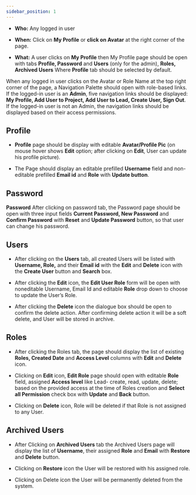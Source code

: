 ```yaml
---
sidebar_position: 1
---
```


- **Who:** Any logged in user

- **When:** Click on **My Profile** or **click on Avatar** at the right corner of the page.

- **What:** A user clicks on **My Profile** then My Profile page should be open with tabs **Profile, Password** and **Users** (only for the admin), **Roles, Archived Users** Where **Profile** tab should be selected by default. 

When any logged in user clicks on the Avatar or Role Name at the top right corner of the page, a Navigation Palette should open with role-based links. If the logged-in user is an **Admin**, five navigation links should be displayed: **My Profile, Add User to Project, Add User to Lead, Create User, Sign Out**. If the logged-in user is not an Admin, the navigation links should be displayed based on their access permissions.


## Profile

- **Profile** page should be display with editable **Avatar/Profile Pic** (on mouse hover shows **Edit** option; after clicking on **Edit**, User can update his profile picture). 

- The Page should display an editable prefilled **Username** field and non-editable prefilled **Email id** and **Role** with **Update button**. 

## Password 

**Password** After clicking on password tab, the Password page should be open with three input fields **Current Password, New Password** and **Confirm Password** with **Reset** and **Update Password** button, so that user can change his password. 

## Users 

- After clicking on the **Users** tab, all created Users will be listed with **Username, Role,** and their **Email id** with the **Edit** and **Delete** icon with the **Create User** button and **Search** box. 

- After clicking the **Edit** icon, the **Edit User Role** form will be open with noneditable Username, Email Id and editable **Role** drop down to choose to update the User’s Role. 

- After clicking the **Delete** icon the dialogue box should be open to confirm the delete action. After confirming delete action it will be a soft delete, and User will be stored in archive. 

## Roles

- After clicking the Roles tab, the page should display the list of existing **Roles, Created Date** and **Access Level** columns with **Edit** and **Delete** icon.  

- Clicking on **Edit** icon, **Edit Role** page should open with editable **Role** field, assigned **Access level** like Lead- create, read, update, delete; based on the provided access at the time of Roles creation and **Select all Permission** check box with **Update** and **Back** button. 

- Clicking on **Delete** icon, Role will be deleted if that Role is not assigned to any User. 

## Archived Users

- After Clicking on **Archived Users** tab the Archived Users page will display the list of **Username**, their assigned **Role** and **Email** with **Restore** and **Delete** button. 

- Clicking on **Restore** icon the User will be restored with his assigned role. 

- Clicking on Delete icon the User will be permanently deleted from the system. 
